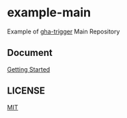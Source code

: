 # example-main

Example of [gha-trigger](https://gha-trigger.github.io) Main Repository

## Document

[Getting Started](https://gha-trigger.github.io/getting-started)

## LICENSE

[MIT](LICENSE)

